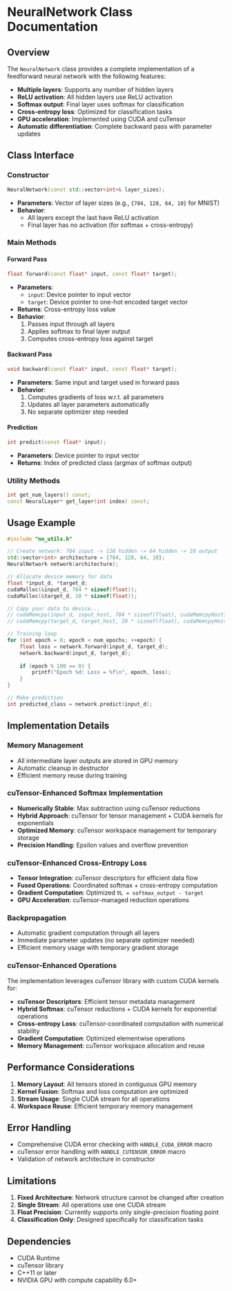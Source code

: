 # NeuralNetwork Class Documentation

## Overview

The `NeuralNetwork` class provides a complete implementation of a feedforward neural network with the following features:

- **Multiple layers**: Supports any number of hidden layers
- **ReLU activation**: All hidden layers use ReLU activation 
- **Softmax output**: Final layer uses softmax for classification
- **Cross-entropy loss**: Optimized for classification tasks
- **GPU acceleration**: Implemented using CUDA and cuTensor
- **Automatic differentiation**: Complete backward pass with parameter updates

## Class Interface

### Constructor
```cpp
NeuralNetwork(const std::vector<int>& layer_sizes);
```
- **Parameters**: Vector of layer sizes (e.g., `{784, 128, 64, 10}` for MNIST)
- **Behavior**: 
  - All layers except the last have ReLU activation
  - Final layer has no activation (for softmax + cross-entropy)

### Main Methods

#### Forward Pass
```cpp
float forward(const float* input, const float* target);
```
- **Parameters**:
  - `input`: Device pointer to input vector 
  - `target`: Device pointer to one-hot encoded target vector
- **Returns**: Cross-entropy loss value
- **Behavior**: 
  1. Passes input through all layers
  2. Applies softmax to final layer output
  3. Computes cross-entropy loss against target

#### Backward Pass
```cpp
void backward(const float* input, const float* target);
```
- **Parameters**: Same input and target used in forward pass
- **Behavior**:
  1. Computes gradients of loss w.r.t. all parameters
  2. Updates all layer parameters automatically
  3. No separate optimizer step needed

#### Prediction
```cpp
int predict(const float* input);
```
- **Parameters**: Device pointer to input vector
- **Returns**: Index of predicted class (argmax of softmax output)

### Utility Methods
```cpp
int get_num_layers() const;
const NeuralLayer* get_layer(int index) const;
```

## Usage Example

```cpp
#include "nn_utils.h"

// Create network: 784 input -> 128 hidden -> 64 hidden -> 10 output
std::vector<int> architecture = {784, 128, 64, 10};
NeuralNetwork network(architecture);

// Allocate device memory for data
float *input_d, *target_d;
cudaMalloc(&input_d, 784 * sizeof(float));
cudaMalloc(&target_d, 10 * sizeof(float));

// Copy your data to device...
// cudaMemcpy(input_d, input_host, 784 * sizeof(float), cudaMemcpyHostToDevice);
// cudaMemcpy(target_d, target_host, 10 * sizeof(float), cudaMemcpyHostToDevice);

// Training loop
for (int epoch = 0; epoch < num_epochs; ++epoch) {
    float loss = network.forward(input_d, target_d);
    network.backward(input_d, target_d);
    
    if (epoch % 100 == 0) {
        printf("Epoch %d: Loss = %f\n", epoch, loss);
    }
}

// Make prediction
int predicted_class = network.predict(input_d);
```

## Implementation Details

### Memory Management
- All intermediate layer outputs are stored in GPU memory
- Automatic cleanup in destructor
- Efficient memory reuse during training

### cuTensor-Enhanced Softmax Implementation
- **Numerically Stable**: Max subtraction using cuTensor reductions
- **Hybrid Approach**: cuTensor for tensor management + CUDA kernels for exponentials
- **Optimized Memory**: cuTensor workspace management for temporary storage
- **Precision Handling**: Epsilon values and overflow prevention

### cuTensor-Enhanced Cross-Entropy Loss
- **Tensor Integration**: cuTensor descriptors for efficient data flow
- **Fused Operations**: Coordinated softmax + cross-entropy computation
- **Gradient Computation**: Optimized `∇L = softmax_output - target`
- **GPU Acceleration**: cuTensor-managed reduction operations

### Backpropagation
- Automatic gradient computation through all layers
- Immediate parameter updates (no separate optimizer needed)
- Efficient memory usage with temporary gradient storage

### cuTensor-Enhanced Operations
The implementation leverages cuTensor library with custom CUDA kernels for:
- **cuTensor Descriptors**: Efficient tensor metadata management
- **Hybrid Softmax**: cuTensor reductions + CUDA kernels for exponential operations
- **Cross-entropy Loss**: cuTensor-coordinated computation with numerical stability
- **Gradient Computation**: Optimized elementwise operations
- **Memory Management**: cuTensor workspace allocation and reuse

## Performance Considerations

1. **Memory Layout**: All tensors stored in contiguous GPU memory
2. **Kernel Fusion**: Softmax and loss computation are optimized
3. **Stream Usage**: Single CUDA stream for all operations
4. **Workspace Reuse**: Efficient temporary memory management

## Error Handling

- Comprehensive CUDA error checking with `HANDLE_CUDA_ERROR` macro
- cuTensor error handling with `HANDLE_CUTENSOR_ERROR` macro
- Validation of network architecture in constructor

## Limitations

1. **Fixed Architecture**: Network structure cannot be changed after creation
2. **Single Stream**: All operations use one CUDA stream
3. **Float Precision**: Currently supports only single-precision floating point
4. **Classification Only**: Designed specifically for classification tasks

## Dependencies

- CUDA Runtime
- cuTensor library
- C++11 or later
- NVIDIA GPU with compute capability 6.0+
